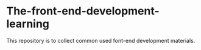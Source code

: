 # The-front-end-development-learning
  This repository is to collect common used font-end development materials.
